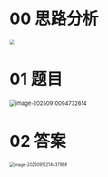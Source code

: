 # 00 思路分析

<img src="https://cvp.oss-cn-shanghai.aliyuncs.com/202509101706277.png" style="zoom:50%;" />



# 01 题目

<img src="https://cvp.oss-cn-shanghai.aliyuncs.com/202509100947713.png" alt="image-20250910094732614" style="zoom: 67%;" />



# 02 答案

<img src="https://cvp.oss-cn-shanghai.aliyuncs.com/202509122144066.png" alt="image-20250912214437988" style="zoom:50%;" />



